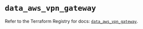# `data_aws_vpn_gateway`

Refer to the Terraform Registry for docs: [`data_aws_vpn_gateway`](https://registry.terraform.io/providers/hashicorp/aws/3.76.1/docs/data-sources/vpn_gateway).
